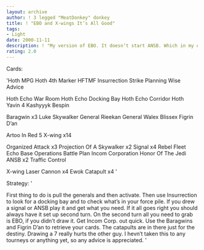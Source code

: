 ```yaml
---
layout: archive
author: ! 3 legged "MeatDonkey" donkey
title: ! "EBO and X-wings It’s All Good"
tags:
- Light
date: 2000-11-11
description: ! "My version of EBO. It doesn’t start ANSB. Which in my opinion is better."
rating: 2.0
---
```

Cards: 

'Hoth MPG
Hoth 4th Marker
HFTMF
Insurrection
Strike Planning
Wise Advice

Hoth Echo War Room
Hoth Echo Docking Bay
Hoth Echo Corridor
Hoth
Yavin 4
Kashyyyk
Bespin

Baragwin x3
Luke Skywalker
General Rieekan
General Walex Blissex
Figrin D’an

Artoo In Red 5
X-wing x14

Organized Attack x3
Projection Of A Skywalker x2
Signal x4
Rebel Fleet
Echo Base Operations
Battle Plan
Incom Corporation
Honor Of The Jedi
ANSB x2
Traffic Control

X-wing Laser Cannon x4
Ewok Catapult x4
'

Strategy: '

First thing to do is pull the generals and then activate. Then use Insurrection to look for a docking bay and to check what’s in your force pile. If you drew a signal or ANSB play it and get what you need. If it all goes right you should always have it set up second turn. On the second turn all you need to grab is EBO, if you didn’t draw it. Get Incom Corp. out quick. Use the Baragwins and Figrin D’an to retrieve your cards. The catapults are in there just for the destiny. Drawing a 7 really hurts the other guy. I hevn’t taken this to any tourneys or anything yet, so any advice is appreciated. '